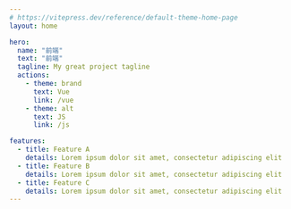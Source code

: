 ```yaml
---
# https://vitepress.dev/reference/default-theme-home-page
layout: home

hero:
  name: "前端"
  text: "前端"
  tagline: My great project tagline
  actions:
    - theme: brand
      text: Vue
      link: /vue
    - theme: alt
      text: JS
      link: /js

features:
  - title: Feature A
    details: Lorem ipsum dolor sit amet, consectetur adipiscing elit
  - title: Feature B
    details: Lorem ipsum dolor sit amet, consectetur adipiscing elit
  - title: Feature C
    details: Lorem ipsum dolor sit amet, consectetur adipiscing elit
---
```



